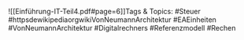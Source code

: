 
![[Einführung-IT-Teil4.pdf#page=6]]Tags & Topics:
   #Steuer
   #httpsdewikipediaorgwikiVonNeumannArchitektur
   #EAEinheiten
   #VonNeumannArchitektur
   #Digitalrechners
   #Referenzmodell
   #Rechen